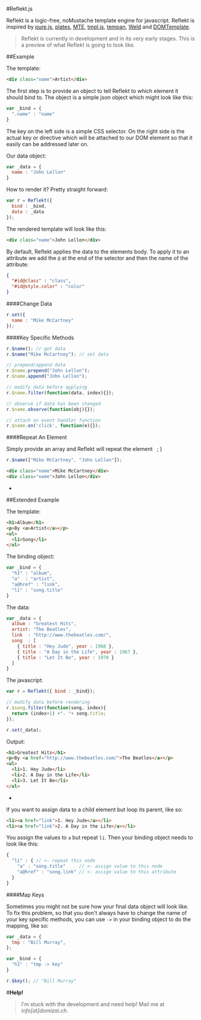#Reflekt.js

Reflekt is a logic-free, noMustache template engine for javascript. Reflekt is inspired by [pure.js](http://beebole.com/pure/), [plates](https://github.com/flatiron/plates/), [MTE](http://mootools.net/forge/p/moo_template_engine), [tmpl.js](https://zealdev.wordpress.com/2008/02/22/mootools-template-engine-a-new-approach/), [tempan](https://github.com/watoki/tempan), [Weld](https://github.com/tmpvar/weld) and [DOMTemplate](http://camendesign.com/code/dom_templating).

> Reflekt is currently in development and in its very early stages. This is a preview of what Reflekt is going to look like.

##Example

The template:
```html
<div class="name">Artist</div>
```
The first step is to provide an object to tell Reflekt to which element it should bind to. The object is a simple json object which might look like this:

```js
var _bind = {
  ".name" : "name"
}
```
The key on the left side is a simple CSS selector. On the right side is the actual key or directive which will be attached to our DOM element so that it easily can be addressed later on. 

Our data object:
```js
var _data = {
  name : "John Lellon"
}
```

How to render it? Pretty straight forward:
```js
var r = Reflekt({
  bind : _bind,
  data : _data
});
```

The rendered template will look like this:
```html
<div class="name">John Lellon</div>
```

By default, Reflekt applies the data to the elements body. To apply it to an attribute we add the `@` at the end of the selector and then the name of the attribute:
```json
{
  "#id@class" : "class",
  "#id@style.color" : "color"
}
```

####Change Data

```js
r.set({
  name : "Mike McCartney"
});
```

####Key Specific Methods

```js
r.$name(); // get data
r.$name("Mike McCartney"); // set data

// prepend/append data
r.$name.prepend("John Lellon");
r.$name.append("John Lellon");

// modify data before applying
r.$name.filter(function(data, index){});

// observe if data has been changed
r.$name.observe(function(obj){});

// attach an event handler function
r.$name.on('click', function(e){});
```


####Repeat An Element

Simply provide an array and Reflekt will repeat the element &nbsp; ; )

```js
r.$name(["Mike McCartney", "John Lellon"]);
```

```html
<div class="name">Mike McCartney</div>
<div class="name">John Lellon</div>
```
-

##Extended Example

The template:
```html
<h1>Album</h1>
<p>By <a>Artist</a></p>
<ul>
  <li>Song</li>
</ul>
```

The binding object:
```js
var _bind = {
  "h1" : "album",
  "a"  : "artist",
  "a@href" : "link",
  "li" : "song.title"
}
```

The data:
```js
var _data = {
  album : "Greatest Hits",
  artist: "The Beatles",
  link  : "http://www.thebeatles.com/",
  song  : [
    { title : "Hey Jude", year : 1968 },
    { title : "A Day in the Life", year : 1967 },
    { title : "Let It Be", year : 1970 }
  ]
}
```

The javascript:
```js
var r = Reflekt({ bind : _bind});

// modify data before rendering
r.$song.filter(function(song, index){
  return (index+1) +". "+ song.title;
});

r.set(_data);
```

Output:
```html
<h1>Greatest Hits</h1>
<p>By <a href="http://www.thebeatles.com/">The Beatles</a></p>
<ul>
  <li>1. Hey Jude</li>
  <li>2. A Day in the Life</li>
  <li>3. Let It Be</li>
</ul>
```
-

If you want to assign data to a child element but loop its parent, like so:

```html
<li><a href="link">1. Hey Jude</a></li>
<li><a href="link">2. A Day in the Life</a></li>
```
You assign the values to `a` but repeat `li`. Then your binding object needs to look like this:
```js
{
  "li" : { // <- repeat this node
    "a" : "song.title"     // <- assign value to this node
    "a@href" : "song.link" // <- assign value to this attribute
  }
}
```

####Map Keys

Sometimes you might not be sure how your final data object will look like. To fix this problem, so that you don't always have to change the name of your key specific methods, you can use `->` in your binding object to do the mapping, like so:

```js
var _data = {
  tmp : "Bill Murray",
};

var _bind = {
  "h1" : "tmp -> key"
}

r.$key(); // "Bill Murray"
```

#**Help!**
> I'm stuck with the development and need help! Mail me at *info[at]domizai.ch*.
